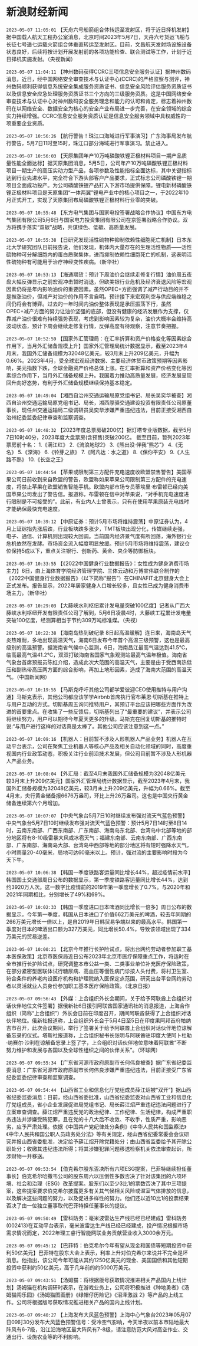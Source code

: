 # 新浪财经新闻
`2023-05-07 11:05:01` 【天舟六号船箭组合体转运至发射区，将于近日择机发射】据中国载人航天工程办公室消息，北京时间2023年5月7日，天舟六号货运飞船与长征七号遥七运载火箭组合体垂直转运至发射区。目前，文昌航天发射场设施设备状态良好，后续将按计划开展发射前的各项功能检查、联合测试等工作，计划于近日择机实施发射。（央视新闻）

`2023-05-07 11:04:11` 【神州数码获得CCRC三项信息安全服务认证】据神州数码消息，近日，经中国网络安全审查技术与认证中心(CCRC)的严格监察与测评，神州数码顺利获得信息系统安全集成服务资质证书、信息安全风险评估服务资质证书以及信息安全应急处理服务资质证书三个方向的三级服务资质。这是中国网络安全审查技术与认证中心对神州数码安全服务理念和能力的认可和肯定，标志着神州数码在以网络安全、数据安全为核心的安全产业布局进一步完善，在安全领域的综合实力持续增强。CCRC信息安全服务资质认证是信息安全服务领域中具权威性的一项重要企业资质。

`2023-05-07 10:56:26` 【航行警告！珠江口海域进行军事演习】广东海事局发布航行警告，5月7日11时至15时，珠江口部分海域进行军事演习。禁止进入。

`2023-05-07 10:56:03` 【天原集团年产10万吨磷酸铁锂正极材料项目一期产品质量性能全面达标】据天原集团消息，5月5日，公司年产10万吨磷酸铁锂正极材料项目一期生产的高压实动力型产品，各项参数及性能指标全面达标，其中关键指标达到行业先进水平，完全符合下游头部客户产品要求，正式标志公司磷酸铁锂一期项目全面成功投产。为公司磷酸铁锂产品打入下游市场提供保障。锂电新材磷酸铁锂正极材料项目是天原集团“一体两翼”锂电产业中的核心项目之一，于2022年10月正式开工，实现了天原集团布局磷酸铁锂正极材料行业零的突破。

`2023-05-07 10:55:48` 【东方电气集团与国家电投签署战略合作协议】中国东方电气集团有限公司5月6日与国家电力投资集团有限公司在京签署战略合作协议。双方将携手落实“双碳”战略，共谋绿色、低碳、高质量发展。

`2023-05-07 10:55:38` 【日研究发现活性硫物种抑制依赖性细胞死亡机制】日本东北大学研究团队日前报告说，他们发现，机体内大量存在的生理活性物质——活性硫物种可分解细胞内的蛋白质聚集体，进而抑制依赖性细胞死亡的机制，这表明活性硫物种有可能用于治疗神经变性疾病。（新华社）

`2023-05-07 10:53:13` 【海通期货：预计下周油价会继续走修复行情】油价周五夜盘大幅反弹显示之前宏观冲击暂时消退，但欧美银行业危机及经济衰退风险等宏观因素仍将是年内影响油价的重要因素。虽然OPEC+方面强调了减产行动目的并不是推涨油价，但减产对油价的作用不言自明。预计接下来宏观利空与供应端维稳之间仍将会有博弈。过去的一年时间内油价整体表现是承压振荡下行，虽然OPEC+减产方面的努力让油价坚强的底部，但没有健康的经济发展作为支撑，仅靠减产油价很难有持续强势表现，考虑到影响因素较为复杂，油价大概率会维持高波动状态，预计下周会继续走修复行情，反弹高度有待观察，注意节奏把握。

`2023-05-07 10:52:59` 【国家外汇管理局：在汇率折算和资产价格变化等因素综合作用下，当月外汇储备规模上升】国家外汇管理局统计数据显示，截至2023年4月末，我国外汇储备规模为32048亿美元，较3月末上升209亿美元，升幅为0.66%。2023年4月，受全球宏观经济数据、主要经济体货币政策预期等因素影响，美元指数下跌，全球金融资产价格总体上涨。在汇率折算和资产价格变化等因素综合作用下，当月外汇储备规模上升。我国着力推动高质量发展，经济发展呈现回升向好态势，有利于外汇储备规模继续保持基本稳定。

`2023-05-07 10:49:04` 【湘西自治州交通运输局原党组书记、局长吴奕华被查】湘西自治州交通运输局原党组书记、局长，湘西厚驿交通建设投资有限责任公司原董事长，现任州交通运输局二级调研员吴奕华涉嫌严重违纪违法，目前正接受湘西自治州纪委监委纪律审查和监察调查。

`2023-05-07 10:48:32` 【2023年度总票房破200亿】据灯塔专业版数据，截至5月7日10时40分，2023年度大盘票房(含预售)突破200亿。 截至目前，暂列2023年票房前十名： 1.《满江红》 2.《流浪地球2》 3.《熊出没·伴我“熊芯”》 4.《无名》 5.《深海》 6.《铃芽之旅》 7.《阿凡达：水之道》 8.《保你平安》 9.《人生路不熟》 10.《长空之王》

`2023-05-07 10:44:54` 【苹果或限制第三方配件充电速度收欧盟禁售警告】美国苹果公司日前收到来自欧盟的警告，欧盟称如果苹果公司限制第三方配件的充电速度，将禁止苹果在欧盟销售智能手机。欧盟内部市场专员蒂埃里·布雷顿已经向美国苹果公司发出了警告信。报道称，布雷顿在信中对苹果说，“对手机充电速度进行限制是不可接受的”。此前，有业内人士曾表示，只有在使用苹果原装充电线时才能确保最快充电速度。

`2023-05-07 10:39:12` 【中原证券：预计5月市场将维持震荡】中原证券认为，4月上证综指先涨后跌，行业板块跌多涨少，TMT板块出现分化，传媒继续走强，电子、通信、计算机则出现较大回调。当前国内经济景气度有所回落，海外银行业危机依然在发酵。市场资金流入幅度明显放缓。预计5月市场将维持震荡，建议仓位保持5成以下，重点关注银行、创新药、黄金、央企等防御板块。

`2023-05-07 10:33:55` 【《2022中国健身行业数据报告》：女性成为健身消费市场主力】6日，由上海体育学院经济管理学院、三体云动和万博宣伟联合制作的《2022中国健身行业数据报告》（以下简称“报告”）在CHINAFIT北京健身大会上正式发布。报告显示，2022年居家健身人口增长较多，且女性已成为健身消费市场主力。（新华社）

`2023-05-07 10:29:03` 【大藤峡水利枢纽累计发电量突破100亿度】记者从广西大藤峡水利枢纽开发有限责任公司了解到，5月6日凌晨4时，大藤峡工程累计发电量突破100亿度，经测算相当于节约309万吨标准煤。（央视）

`2023-05-07 10:22:38` 【海南岛热到破纪录 8日起高温缓解】连日来，海南岛天气炎热难耐，多地出现高温天气，海南6日发布今年首个高温三级预警，这也是最高级别的高温预警。据海南省气候中心监测，6日，海南昌江最高气温达到41.5℃，临高最高气温41.2℃，双双打破海南省国家气象观测站最高气温年极值。海南省气象台首席预报员陈红介绍，造成此次大范围的高温天气，主要是由于受西南热低压和副热带高压两方面的综合影响，再加上地形因素，造成了海南大范围的高温天气。（中国新闻网）

`2023-05-07 10:19:55` 【马斯克呼吁其他公司都学爱彼迎CEO使用推特与用户沟通】马斯克表示，其他公司都应该学学Airbnb首席执行官布莱恩·切斯基在推特上与用户互动的方式。切斯基周五询问推特用户，其预订平台应该把哪些方面作为改进的首要重点。在收集了一些反馈后，切斯基列出了“最重要的建议”，并表示公司将继续努力，用户可以期待今年夏天更多的升级。马斯克在回复切斯基的推特时说:“与用户进行这样的对话真是太棒了。其他公司应该注意到这一点。”

`2023-05-07 10:09:16` 【机器人：目前暂不涉及人形机器人产品业务】机器人在互动平台表示，公司在聚焦工业机器人等核心产品及相关自动化领域的同时，高度重视国内行业政策动态，积极关注行业前沿技术发展，但公司目前暂不涉及人形机器人产品业务。

`2023-05-07 10:08:04` 【外汇局：截至4月末我国外汇储备规模为32048亿美元 较3月末上升209亿美元】国家外汇管理局统计数据显示，截至2023年4月末，我国外汇储备规模为32048亿美元，较3月末上升209亿美元，升幅为0.66%。截至4月末，央行黄金储备报6676万盎司，环比上升26万盎司。这也是中国央行黄金储备连续第六个月增加。

`2023-05-07 10:07:07` 【中央气象台5月7日10时继续发布强对流天气蓝色预警】中央气象台5月7日10时继续发布强对流天气蓝色预警：预计5月7日14时至8日14时，云南东南部、广西东南部、广东南部、海南岛东北部、台湾岛中北部等地的部分地区将有8-10级雷暴大风或冰雹天气；福建东南部、云南东南部、广西东南部、广东南部、海南岛大部、台湾岛中西部等地的部分地区将有短时强降水天气，小时雨量20-40毫米，局地可达60毫米以上。预计，强对流的主要影响时段为今天下午。

`2023-05-07 10:06:38` 【韩国一季度铁路客运量同比增长44%，超过疫情前水平】韩国国土交通部周日公布的数据显示，第一季度铁路客运量同比增长44%，达到约3920万人次。这一数字比疫情前的2019年第一季度增长了0.7%。与2020年和2021年同期相比，分别增长了49%和69%。

`2023-05-07 10:02:33` 【韩国一季度进口日本啤酒同比增长一倍多】周日公布的数据显示，今年第一季度，韩国从日本进口了价值662万美元的啤酒，较去年同期的266万美元增长一倍以上，是自2019年日韩贸易争端以来的最高水平。韩国第一季度对日本的啤酒出口额为327万美元，同比增长50.4%，导致该领域出现了334万美元的贸易逆差。

`2023-05-07 10:00:21` 【北京今年推行长护险试点，将出台网约劳动者参加职工基本医保政策】北京市医保局近日公布2023年北京市医疗保障重点工作，将适时在全市推行长护险试点，研究调整本市公益一类、二类事业单位补充医疗保险政策，在部分紧密型医联体试行糖尿病、高血压等慢性病门诊按人头付费，将村卫生室、符合条件的养老内设医疗机构和护理院纳入医保定点范围，研究出台平台网约劳动者以灵活就业人员身份参加职工基本医疗保险政策。（北京日报）

`2023-05-07 09:56:43` 【外媒：上合组织外长会期间，关于给予阿联酋上合组织对话伙伴地位文件签署】据俄新社6日援引阿联酋国家通讯社的消息报道，上海合作组织（简称“上合组织”）外长会日前在印度召开，期间阿联酋获得了上合组织对话伙伴地位。俄新社报道称，上合组织外长会于5月4日至5日在印度果阿邦首府帕纳吉市召开，此次会议期间，举行了签署关于给予阿联酋上合组织对话伙伴地位谅解备忘录的仪式。塔斯社报道称，上合组织秘书长张明与阿联酋驻印度大使阿卜杜勒·纳赛尔·沙利在谅解备忘录上签了字，上合组织对话伙伴地位意味着阿联酋“不断努力维护和发展与各国以及全球性组织之间的伙伴关系”。（环球网）

`2023-05-07 09:55:34` 【广东省河源市政府原副市长何伟良被查】据广东省纪委监委消息：广东省河源市政府原副市长何伟良涉嫌严重违纪违法，目前正接受广东省纪委监委纪律审查和监察调查。

`2023-05-07 09:54:44` 【山西省工业和信息化厅党组成员薛江炤被“双开”】据山西省纪委监委消息：日前，经山西省委批准，山西省纪委监委对山西省工业和信息化厅党组成员，省小企业发展促进局党组书记、局长薛江炤严重违纪违法问题进行了立案审查调查。薛江炤严重违反党的政治纪律、工作纪律、生活纪律，构成严重职务违法并涉嫌受贿犯罪，且在党的十八大后不收敛、不收手，性质严重，影响恶劣，应予严肃处理。依据《中国共产党纪律处分条例》《中华人民共和国监察法》《中华人民共和国公职人员政务处分法》等有关规定，经山西省纪委常委会会议研究并报山西省委批准，决定给予薛江炤开除党籍处分；由山西省监委给予其开除公职处分；收缴其违纪违法所得；将其涉嫌犯罪问题移送检察机关依法审查起诉，所涉财物一并移送。

`2023-05-07 09:53:54` 【伯克希尔股东否决所有六项ESG提案，巴菲特继续担任董事长】伯克希尔哈撒韦公司的股东周六以压倒性多数否决了针对该集团的六项环境、社会和治理（ESG）改革提案。股东们以至少3比1的票数否决了其中三项提案，这些提案要求伯克希尔披露更多有关其气候相关风险或温室气体排放的信息，以及解决这些问题的努力，以及促进多样性的努力。他们还以近10比1的投票结果否决了由一位独立董事取代巴菲特担任董事长的提议。

`2023-05-07 09:50:49` 【雷科防务：毫米波雷达生产线已经已经建成】雷科防务(002413)在互动平台表示，毫米波雷达生产线已经已经建成，投产情况根据市场需求情况而定，2022年理工睿行智能网联业务贡献营业收入3000余万元。

`2023-05-07 09:45:12` 【巴菲特：伯克希尔今年有望从现金和国债等短期投资中获利50亿美元】巴菲特在股东大会上表示，利率上升对伯克希尔来说并不完全是坏消息。他指出，该公司今年可能从其约1250亿美元的现金、美国国债和其他短期投资中获利约50亿美元，高于几年前的约5000万美元。

`2023-05-07 09:43:51` 【汤姆猫：将根据版号获取情况推进相关产品国内上线计划】汤姆猫在机构调研时表示，在游戏业务上，公司将积极推进《种地勇者》《汤姆猫闯乐园》《汤姆猫图画册》《绿帽仔历险记》《沼泽激战 2》等产品的上线工作。公司将根据版号获取情况推进相关产品的国内上线计划。

`2023-05-07 09:40:27` 【上海发布大风蓝色预警】上海中心气象台2023年05月07日09时30分发布大风蓝色预警信号：受冷空气影响，今天半夜以前本市陆地最大阵风有6-7级，沿江沿海地区最大阵风有7-8级，请注意防范大风对高空作业、交通出行、设施农业等的不利影响。

